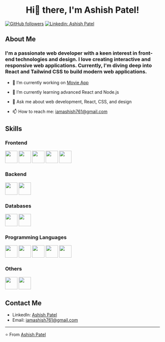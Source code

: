 <h1 align="center"> Hi👋 there, I'm Ashish Patel!  </h1>

[![GitHub followers](https://img.shields.io/github/followers/Ashishpatel011?label=Follow&style=social)](https://github.com/Ashishpatel011)
[![Linkedin: Ashish Patel](https://img.shields.io/badge/-Ashish%20Patel-blue?style=flat-square&logo=Linkedin&logoColor=white&link=https://www.linkedin.com/in/your_linkedin_handle/)](https://www.linkedin.com/in/ashish-patel-a31395233/)

## About Me
<h3>
I'm a passionate web developer with a keen interest in front-end technologies and design. I love creating interactive and responsive web applications. Currently, I'm diving deep into React and Tailwind CSS to build modern web applications.
</h3>

- 🔭 I’m currently working on [Movie App](https://github.com/Ashishpatel011/TMOVIES2.COM)

- 🌱 I’m currently learning advanced React and Node.js

- 💬 Ask me about web development, React, CSS, and design

- 📫 How to reach me: [iamashish761@gmail.com](mailto:iamashish761@gmail.com)

## Skills

### Frontend
<a href="https://reactjs.org/"><img src="https://img.shields.io/badge/-React-black?style=for-the-badge&logo=react" height="40"></a>
<a href="https://developer.mozilla.org/en-US/docs/Web/Guide/HTML/HTML5"><img src="https://img.shields.io/badge/-HTML5-E34F26?style=for-the-badge&logo=html5&logoColor=white" height="40"></a>
<a href="https://developer.mozilla.org/en-US/docs/Web/CSS/CSS3"><img src="https://img.shields.io/badge/-CSS3-1572B6?style=for-the-badge&logo=css3" height="40"></a>
<a href="https://tailwindcss.com/"><img src="https://img.shields.io/badge/-TailwindCSS-38B2AC?style=for-the-badge&logo=tailwind-css" height="40"></a>
<a href="https://getbootstrap.com/"><img src="https://img.shields.io/badge/-Bootstrap-563D7C?style=for-the-badge&logo=bootstrap" height="40"></a>

### Backend
<a href="https://nodejs.org/"><img src="https://img.shields.io/badge/-Node.js-black?style=for-the-badge&logo=node.js" height="40"></a>
<a href="https://expressjs.com/"><img src="https://img.shields.io/badge/-Express.js-black?style=for-the-badge&logo=express" height="40"></a>

### Databases
<a href="https://www.mongodb.com/"><img src="https://img.shields.io/badge/-MongoDB-black?style=for-the-badge&logo=mongodb" height="40"></a>
<a href="https://www.mysql.com/"><img src="https://img.shields.io/badge/-MySQL-black?style=for-the-badge&logo=mysql" height="40"></a>

### Programming Languages
<a href="https://developer.mozilla.org/en-US/docs/Web/JavaScript"><img src="https://img.shields.io/badge/-JavaScript-black?style=for-the-badge&logo=javascript" height="40"></a>
<a href="https://www.python.org/"><img src="https://img.shields.io/badge/-Python-black?style=for-the-badge&logo=python" height="40"></a>
<a href="https://en.cppreference.com/w/c"><img src="https://img.shields.io/badge/-C-A8B9CC?style=for-the-badge&logo=c" height="40"></a>
<a href="https://isocpp.org/"><img src="https://img.shields.io/badge/-C++-00599C?style=for-the-badge&logo=c%2B%2B" height="40"></a>
<a href="https://www.php.net/"><img src="https://img.shields.io/badge/-PHP-777BB4?style=for-the-badge&logo=php" height="40"></a>

### Others
<a href="https://git-scm.com/"><img src="https://img.shields.io/badge/-Git-black?style=for-the-badge&logo=git" height="40"></a>
<a href="https://github.com/"><img src="https://img.shields.io/badge/-GitHub-181717?style=for-the-badge&logo=github" height="40"></a>

## Contact Me

- LinkedIn: [Ashish Patel](https://www.linkedin.com/in/ashish-patel-a31395233/)
- Email: [iamashish761@gmail.com](mailto:iamashish761@gmail.com)

---

⭐️ From [Ashish Patel](https://github.com/Ashishpatel011)

